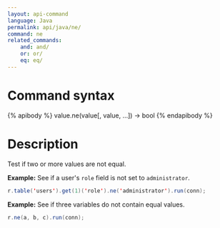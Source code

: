 ```yaml
---
layout: api-command
language: Java
permalink: api/java/ne/
command: ne
related_commands:
    and: and/
    or: or/
    eq: eq/
---
```


# Command syntax #

{% apibody %}
value.ne(value[, value, ...]) &rarr; bool
{% endapibody %}

# Description #

Test if two or more values are not equal.

__Example:__ See if a user's `role` field is not set to `administrator`. 

```java
r.table('users').get(1)('role').ne('administrator').run(conn);
```

__Example:__ See if three variables do not contain equal values.

```java
r.ne(a, b, c).run(conn);
```

